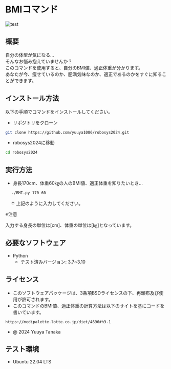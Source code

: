 # BMIコマンド
![test](https://github.com/yuuya1086/robosys2024/actions/workflows/test.yml/badge.svg)

## 概要

自分の体型が気になる…<br>
そんなお悩み抱えていませんか？<br>
このコマンドを使用すると、自分のBMI値、適正体重が分かります。<br>
あなたが今、痩せているのか、肥満気味なのか、適正であるのかをすぐに知ることができます。

## インストール方法

以下の手順でコマンドをインストールしてください。

- リポジトリをクローン
```bash
git clone https://github.com/yuuya1086/robosys2024.git
```
- robosys2024に移動
```bash
cd robosys2024
```

## 実行方法

- 身長170cm、体重60㎏の人のBMI値、適正体重を知りたいとき…
```bash
　 ./BMI.py 170 60
```
　 ↑ 上記のように入力してください。

※注意

入力する身長の単位は[cm]、体重の単位は[㎏]となっています。

## 必要なソフトウェア
- Python
  - テスト済みバージョン: 3.7~3.10

## ライセンス

- このソフトウェアパッケージは、3条項BSDライセンスの下、再頒布及び使用が許可されます。
- このコマンドのBMI値、適正体重の計算方法は以下のサイトを基にコードを書いています。
```bash
https://medipalette.lotte.co.jp/diet/4696#h3-1
```
- @ 2024 Yuuya Tanaka

## テスト環境
- Ubuntu 22.04 LTS
